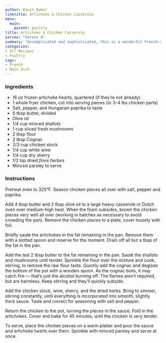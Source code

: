 ```yaml
---
author: Kevin Baker
linktitle: Artichoke & Chicken Casserole
menu:
  main:
    parent: poultry
title: Artichoke & Chicken Casserole
serves: "Serves 4"
summary: "Uncomplicated and sophisticated, this is a wonderful French-style dish."
categories:
- All Recipes
- Poultry
tags:
- French
- Main Dish
---
```

### Ingredients

<div class="ingredient-list">
  
* 16 oz frozen artichoke hearts, quartered (if they’re not already)    
* 1 whole fryer chicken, cut into serving pieces (or 3-4 lbs chicken parts)  
* Salt, pepper, and Hungarian paprika to taste  
* 6 tbsp butter, divided  
* Olive oil  
* 1/4 cup minced shallots  
* 1 cup sliced fresh mushrooms  
* 2 tbsp flour  
* 2 tbsp Cognac   
* 2/3 cup chicken stock  
* 1/4 cup white wine  
* 1/4 cup dry sherry  
* 1/2 tsp dried *fines herbes*  
* Minced parsley to serve  

</div>

### Instructions
Preheat oven to 325°F.  Season chicken pieces all over with salt, pepper and paprika. 

Add 4 tbsp butter and 2 tbsp olive oil to a large heavy casserole or Dutch oven over medium-high heat. When the foam subsides, brown the chicken pieces very well all over (working in batches as necessary to avoid crowding the pan). Remove the chicken pieces to a plate, cover loosely with foil.

Briefly sauté the artichokes in the fat remaining in the pan. Remove them with a slotted spoon and reserve for the moment. Drain off all but a tbsp of the fat in the pan.

Add the last 2 tbsp butter to the fat remaining in the pan. Sauté the shallots and mushrooms until tender. Sprinkle the flour over the mixture and cook, stirring, to remove the raw flour taste. Quickly add the cognac and deglaze the bottom of the pot with a wooden spoon. As the cognac boils, it may catch fire — that’s just the alcohol burning off. The flames aren’t required, but are harmless. Keep stirring and they’ll quickly subside.

Add the chicken stock, wine, sherry, and the dried herbs. Bring to simmer, stirring constantly, until everything is incorporated into smooth, slightly thick sauce. Taste and correct for seasoning with salt and pepper.

Return the chicken to the pot, turning the pieces in the sauce. Fold in the artichokes. Cover and bake for 45 minutes, until the chicken is very tender.

To serve, place the chicken pieces on a warm platter and pour the sauce and artichoke hearts over them. Sprinkle with minced parsley and serve at once.